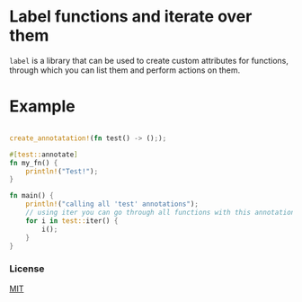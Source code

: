 
# Label functions and iterate over them

`label` is a library that can be used to create custom attributes for functions, through which you can list them and perform actions on them.

# Example

```rust

create_annotatation!(fn test() -> (););

#[test::annotate]
fn my_fn() {
    println!("Test!");
}

fn main() {
    println!("calling all 'test' annotations");
    // using iter you can go through all functions with this annotation.
    for i in test::iter() {
        i();
    }
}

```

### License

[MIT](./LICENSE)
